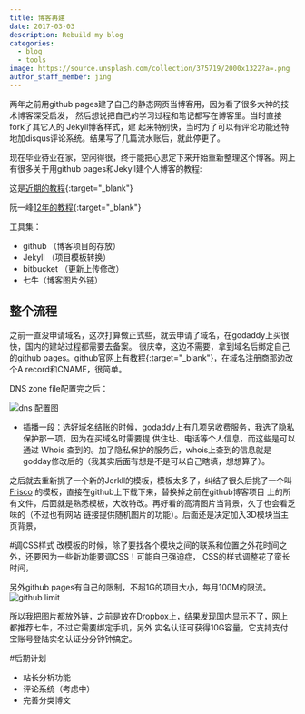 ```yaml
---
title: 博客再建
date: 2017-03-03
description: Rebuild my blog
categories:
  - blog
  - tools
image: https://source.unsplash.com/collection/375719/2000x1322?a=.png
author_staff_member: jing
---
```


两年之前用github pages建了自己的静态网页当博客用，因为看了很多大神的技术博客深受启发，
然后想说把自己的学习过程和笔记都写在博客里。当时直接fork了其它人的 Jekyll博客样式，建
起来特别快，当时为了可以有评论功能还特地加disqus评论系统。结果写了几篇流水账后，就此停更了。

现在毕业待业在家，空闲得很，终于能把心思定下来开始重新整理这个博客。网上有很多关于用github pages和Jekyll建个人博客的教程:

这是[近期的教程](http://www.cnfeat.com/blog/2014/05/10/how-to-build-a-blog/){:target="_blank"}

阮一峰[12年的教程](http://www.ruanyifeng.com/blog/2012/08/blogging_with_jekyll.html){:target="_blank"}

工具集：
* github （博客项目的存放）
* Jekyll （项目模板转换）
* bitbucket （更新上传修改）
* 七牛（博客图片外链）


## 整个流程
之前一直没申请域名，这次打算做正式些，就去申请了域名，在godaddy上买很快，国内的建站过程都需要去备案。
很庆幸，这边不需要，拿到域名后绑定自己的github pages。github官网上有[教程](https://help.github.com/articles/setting-up-an-apex-domain-and-www-subdomain/){:target="_blank"}，在域名注册商那边改个A record和CNAME，很简单。

DNS zone file配置完之后：

![dns 配置图](http://om6vqg6il.bkt.clouddn.com/dns_setting.png)

* 插播一段：选好域名结账的时候，godaddy上有几项另收费服务，我选了隐私保护那一项，因为在买域名时需要提
供住址、电话等个人信息，而这些是可以通过 Whois 查到的。加了隐私保护的服务后，whois上查到的信息就是
godday修改后的（我其实后面有想是不是可以自己瞎填，想想算了）。


之后就去重新挑了一个新的Jerkll的模板，模板太多了，纠结了很久后挑了一个叫[Frisco](https://brave-submarine.cloudvent.net/) 的模板，直接在github上下载下来，替换掉之前在github博客项目
上的所有文件，后面就是熟悉模板，大改特改。再好看的高清图片当背景，久了也会看乏味的（不过也有网站
链接提供随机图片的功能）。后面还是决定加入3D模块当主页背景，

#调CSS样式
改模板的时候，除了要找各个模块之间的联系和位置之外花时间之外，还要因为一些新功能要调CSS！可能自己强迫症，
CSS的样式调整花了蛮长时间，

另外github pages有自己的限制，不超1G的项目大小，每月100M的限流。
![github limit](http://om6vqg6il.bkt.clouddn.com/github_limit.png)

所以我把图片都放外链，之前是放在Dropbox上，结果发现国内显示不了，网上都推荐七牛，不过它需要绑定手机，另外
实名认证可获得10G容量，它支持支付宝账号登陆实名认证分分钟钟搞定。

#后期计划
* 站长分析功能
* 评论系统（考虑中）
* 完善分类博文
